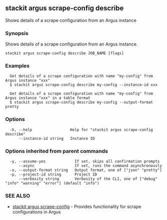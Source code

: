 ## stackit argus scrape-config describe

Shows details of a scrape configuration from an Argus instance

### Synopsis

Shows details of a scrape configuration from an Argus instance.

```
stackit argus scrape-config describe JOB_NAME [flags]
```

### Examples

```
  Get details of a scrape configuration with name "my-config" from Argus instance "xxx"
  $ stackit argus scrape-config describe my-config --instance-id xxx

  Get details of a scrape configuration with name "my-config" from Argus instance "xxx" in a table format
  $ stackit argus scrape-config describe my-config --output-format pretty
```

### Options

```
  -h, --help                 Help for "stackit argus scrape-config describe"
      --instance-id string   Instance ID
```

### Options inherited from parent commands

```
  -y, --assume-yes             If set, skips all confirmation prompts
      --async                  If set, runs the command asynchronously
  -o, --output-format string   Output format, one of ["json" "pretty"]
  -p, --project-id string      Project ID
      --verbosity string       Verbosity of the CLI, one of ["debug" "info" "warning" "error"] (default "info")
```

### SEE ALSO

* [stackit argus scrape-config](./stackit_argus_scrape-config.md)	 - Provides functionality for scrape configurations in Argus

